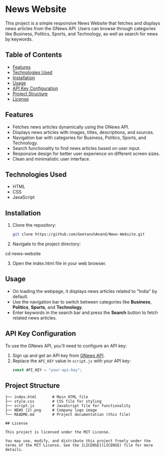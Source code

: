 # News Website

This project is a simple responsive News Website that fetches and displays news articles from the GNews API. Users can browse through categories like Business, Politics, Sports, and Technology, as well as search for news by keywords.

## Table of Contents

- [Features](#features)
- [Technologies Used](#technologies-used)
- [Installation](#installation)
- [Usage](#usage)
- [API Key Configuration](#api-key-configuration)
- [Project Structure](#project-structure)
- [License](#license)

## Features

- Fetches news articles dynamically using the GNews API.
- Displays news articles with images, titles, descriptions, and sources.
- Navigation bar with categories for Business, Politics, Sports, and Technology.
- Search functionality to find news articles based on user input.
- Responsive design for better user experience on different screen sizes.
- Clean and minimalistic user interface.

## Technologies Used

- HTML
- CSS
- JavaScript

## Installation

1. Clone the repository:
   ```bash
   git clone https://github.com/GeetanshAnand/News-Website.git

2. Navigate to the project directory:

cd news-website


3. Open the index.html file in your web browser.

## Usage

- On loading the webpage, it displays news articles related to "India" by default.
- Use the navigation bar to switch between categories like **Business**, **Politics**, **Sports**, and **Technology**.
- Enter keywords in the search bar and press the **Search** button to fetch related news articles.

## API Key Configuration

To use the GNews API, you'll need to configure an API key:

1. Sign up and get an API key from [GNews API](https://gnews.io/).
2. Replace the `API_KEY` value in `script.js` with your API key:
   ```javascript
   const API_KEY = "your-api-key";

## Project Structure

```plaintext
├── index.html       # Main HTML file
├── style.css        # CSS file for styling
├── script.js        # JavaScript file for functionality
├── NEWS (2).png     # Company logo image
└── README.md        # Project documentation (this file)

## License

This project is licensed under the MIT License. 

You may use, modify, and distribute this project freely under the terms of the MIT License. See the [LICENSE](LICENSE) file for more details.